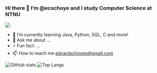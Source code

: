 ### Hi there 👋 I’m @ecschoye and I study Computer Science at NTNU
![](https://komarev.com/ghpvc/?username=ecschoye)

- 🌱 I’m currently learning Java, Python, SQL, C and more!
- 💬 Ask me about ...
- ⚡ Fun fact: ...
- 📫 How to reach me edvardschoyen@gmail.com

![GitHub stats](https://github-readme-stats.vercel.app/api?username=ecschoye&show_icons=true&theme=tokyonight)
![Top Langs](https://github-readme-stats.vercel.app/api/top-langs/?username=ecschoye&theme=tokyonight)
